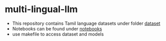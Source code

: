# multi-lingual-llm

* This repository contains Tamil language datasets under folder [dataset](/multi-lingual-llm/dataset/)
* Notebooks can be found under [notebooks](/multi-lingual-llm/notebooks/)
* use makefile to access dataset and models